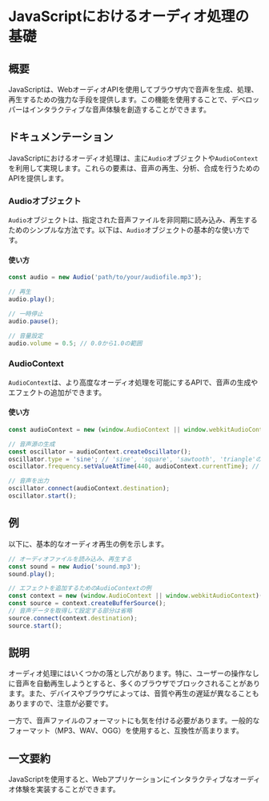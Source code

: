 <!--
Meta Description: # JavaScriptにおけるオーディオ処理の基礎 ## 概要 JavaScriptは、WebオーディオAPIを使用してブラウザ内で音声を生成、処理、再生するための強力な手段を提供します。この機能を使用することで、デベロッパーはインタラクティブな音声体験を創造することができます。 ## ドキュメン...
Meta Keywords: audio, audiocontext, const, oscillator, new
-->

# JavaScriptにおけるオーディオ処理の基礎

## 概要
JavaScriptは、WebオーディオAPIを使用してブラウザ内で音声を生成、処理、再生するための強力な手段を提供します。この機能を使用することで、デベロッパーはインタラクティブな音声体験を創造することができます。

## ドキュメンテーション
JavaScriptにおけるオーディオ処理は、主に`Audio`オブジェクトや`AudioContext`を利用して実現します。これらの要素は、音声の再生、分析、合成を行うためのAPIを提供します。

### Audioオブジェクト
`Audio`オブジェクトは、指定された音声ファイルを非同期に読み込み、再生するためのシンプルな方法です。以下は、`Audio`オブジェクトの基本的な使い方です。

#### 使い方
```javascript
const audio = new Audio('path/to/your/audiofile.mp3');

// 再生
audio.play();

// 一時停止
audio.pause();

// 音量設定
audio.volume = 0.5; // 0.0から1.0の範囲
```

### AudioContext
`AudioContext`は、より高度なオーディオ処理を可能にするAPIで、音声の生成やエフェクトの追加ができます。

#### 使い方
```javascript
const audioContext = new (window.AudioContext || window.webkitAudioContext)();

// 音声源の生成
const oscillator = audioContext.createOscillator();
oscillator.type = 'sine'; // 'sine', 'square', 'sawtooth', 'triangle'のいずれか
oscillator.frequency.setValueAtTime(440, audioContext.currentTime); // A4の音

// 音声を出力
oscillator.connect(audioContext.destination);
oscillator.start();
```

## 例
以下に、基本的なオーディオ再生の例を示します。

```javascript
// オーディオファイルを読み込み、再生する
const sound = new Audio('sound.mp3');
sound.play();

// エフェクトを追加するためのAudioContextの例
const context = new (window.AudioContext || window.webkitAudioContext)();
const source = context.createBufferSource();
// 音声データを取得して設定する部分は省略
source.connect(context.destination);
source.start();
```

## 説明
オーディオ処理にはいくつかの落とし穴があります。特に、ユーザーの操作なしに音声を自動再生しようとすると、多くのブラウザでブロックされることがあります。また、デバイスやブラウザによっては、音質や再生の遅延が異なることもありますので、注意が必要です。

一方で、音声ファイルのフォーマットにも気を付ける必要があります。一般的なフォーマット（MP3、WAV、OGG）を使用すると、互換性が高まります。

## 一文要約
JavaScriptを使用すると、Webアプリケーションにインタラクティブなオーディオ体験を実装することができます。